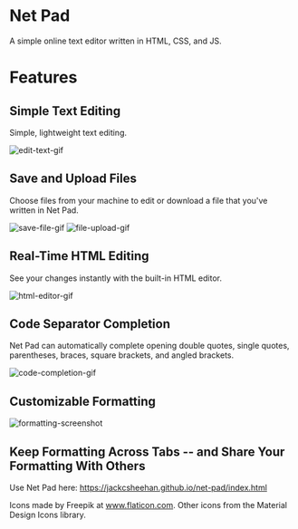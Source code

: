 # Net Pad
A simple online text editor written in HTML, CSS, and JS.

# Features
## Simple Text Editing
Simple, lightweight text editing.

![edit-text-gif](https://user-images.githubusercontent.com/31775474/81760168-24166080-948c-11ea-8342-27a02d414cbd.gif)

## Save and Upload Files
Choose files from your machine to edit or download a file that you've written in Net Pad.

![save-file-gif](https://user-images.githubusercontent.com/31775474/81760440-ccc4c000-948c-11ea-989e-8f10e5d49093.gif)
![file-upload-gif](https://user-images.githubusercontent.com/31775474/81761020-6e98dc80-948e-11ea-9a02-ff4e70549a5f.gif)

## Real-Time HTML Editing
See your changes instantly with the built-in HTML editor.

![html-editor-gif](https://user-images.githubusercontent.com/31775474/81762739-01d41100-9493-11ea-830c-75fe763ca6a2.gif)

## Code Separator Completion
Net Pad can automatically complete opening double quotes, single quotes, parentheses, braces, square brackets, and angled brackets.

![code-completion-gif](https://user-images.githubusercontent.com/31775474/81766245-5f6c5b80-949b-11ea-911c-49a3b023f49b.gif)

## Customizable Formatting

![formatting-screenshot](https://user-images.githubusercontent.com/31775474/81769730-fccb8d80-94a3-11ea-9aba-d921cc16d042.png)

## Keep Formatting Across Tabs -- and Share Your Formatting With Others

Use Net Pad here: https://jackcsheehan.github.io/net-pad/index.html


Icons made by Freepik at www.flaticon.com.
Other icons from the Material Design Icons library.
